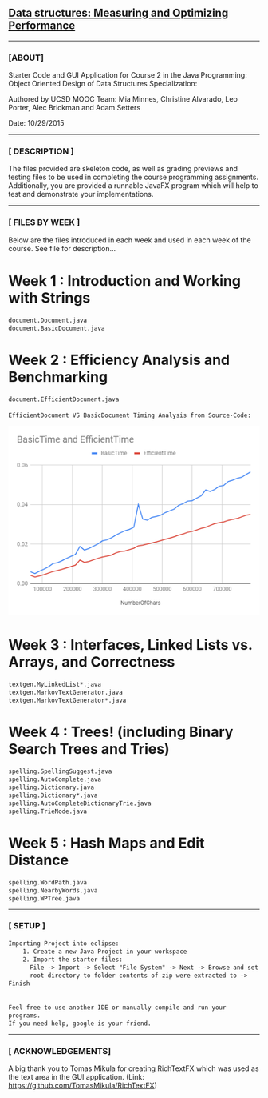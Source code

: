  ## [Data structures: Measuring and Optimizing Performance](https://www.coursera.org/learn/data-structures-optimizing-performance)
 
-----------------------------------------------------

### [ABOUT]

Starter Code and GUI Application for Course 2 in the
Java Programming: Object Oriented Design of 
Data Structures Specialization:

Authored by UCSD MOOC Team:
Mia Minnes, Christine Alvarado, Leo Porter, Alec Brickman
and Adam Setters

Date: 10/29/2015

-------------------------------------------------------------------------


### [ DESCRIPTION ]

The files provided are skeleton code, as well as grading previews and 
testing files to be used in completing the course programming 
assignments. Additionally, you are provided a runnable JavaFX program 
which will help to test and demonstrate your implementations.

---------------------------------------------------------------
### [ FILES BY WEEK ]

Below are the files introduced in each week and used in each week
of the course. See file for description...

Week 1 : Introduction and Working with Strings
==============================================
```
document.Document.java
document.BasicDocument.java
```

Week 2 : Efficiency Analysis and Benchmarking
=============================================
```
document.EfficientDocument.java

EfficientDocument VS BasicDocument Timing Analysis from Source-Code:
```
<img src = "./data/benchmarking.PNG">

Week 3 : Interfaces, Linked Lists vs. Arrays, and Correctness
=============================================================
```
textgen.MyLinkedList*.java
textgen.MarkovTextGenerator.java
textgen.MarkovTextGenerator*.java
```

Week 4 : Trees! (including Binary Search Trees and Tries)
=========================================================
```
spelling.SpellingSuggest.java
spelling.AutoComplete.java
spelling.Dictionary.java
spelling.Dictionary*.java
spelling.AutoCompleteDictionaryTrie.java
spelling.TrieNode.java
```

Week 5 : Hash Maps and Edit Distance
====================================
```
spelling.WordPath.java
spelling.NearbyWords.java
spelling.WPTree.java
```

--------------------------------------------------
### [ SETUP ]

```
Importing Project into eclipse:
	1. Create a new Java Project in your workspace
	2. Import the starter files:
	  File -> Import -> Select "File System" -> Next -> Browse and set 
	  root directory to folder contents of zip were extracted to -> Finish
	  

Feel free to use another IDE or manually compile and run your programs.
If you need help, google is your friend.
```

------------------------------------------------------
### [ ACKNOWLEDGEMENTS]

A big thank you to Tomas Mikula for creating RichTextFX 
which was used as the text area in the GUI application.
(Link: https://github.com/TomasMikula/RichTextFX)


